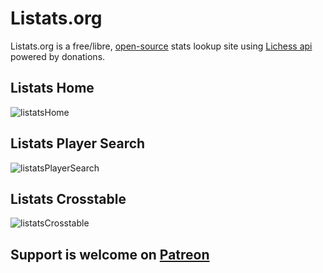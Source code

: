 # Listats.org

Listats.org is a free/libre, [open-source](https://github.com/nikispa/Listats.org) stats lookup site using [Lichess api](https://lichess.org/api) powered by donations.


## Listats Home
 ![listatsHome](https://user-images.githubusercontent.com/88911601/172171523-87ce7d6c-13de-4259-a865-cf3b8ae2176c.png)  
 
 
## Listats Player Search
![listatsPlayerSearch](https://user-images.githubusercontent.com/88911601/172171568-f3a4b987-45a3-4352-b88b-428a5cd66e06.png)  


## Listats Crosstable
![listatsCrosstable](https://user-images.githubusercontent.com/88911601/172171674-c51f239c-f0ba-460f-babb-5892cd5d9cca.png)  



## Support is welcome on [Patreon](https://www.patreon.com/listats)

